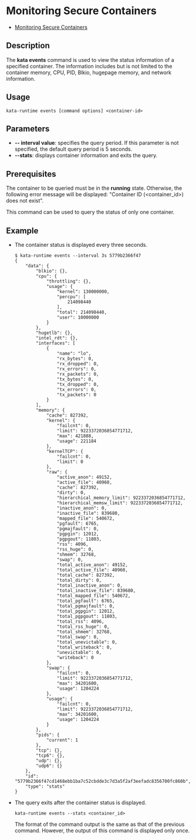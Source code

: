 # Monitoring Secure Containers

- [Monitoring Secure Containers](#monitoring-secure-containers)


## Description

The  **kata events**  command is used to view the status information of a specified container. The information includes but is not limited to the container memory, CPU, PID, Blkio, hugepage memory, and network information.

## Usage

```
kata-runtime events [command options] <container-id>
```

## Parameters

-   **-- interval value**: specifies the query period. If this parameter is not specified, the default query period is 5 seconds.
-   **--stats**: displays container information and exits the query.

## Prerequisites

The container to be queried must be in the  **running**  state. Otherwise, the following error message will be displayed: "Container ID \(<container\_id\>\) does not exist".

This command can be used to query the status of only one container.

## Example

-   The container status is displayed every three seconds.

    ```
    $ kata-runtime events --interval 3s 5779b2366f47
    {
        "data": {
            "blkio": {},
            "cpu": {
                "throttling": {},
                "usage": {
                    "kernel": 130000000,
                    "percpu": [
                        214098440
                    ],
                    "total": 214098440,
                    "user": 10000000
                }
            },
            "hugetlb": {},
            "intel_rdt": {},
            "interfaces": [
                {
                    "name": "lo",
                    "rx_bytes": 0,
                    "rx_dropped": 0,
                    "rx_errors": 0,
                    "rx_packets": 0,
                    "tx_bytes": 0,
                    "tx_dropped": 0,
                    "tx_errors": 0,
                    "tx_packets": 0
                }
            ],
            "memory": {
                "cache": 827392,
                "kernel": {
                    "failcnt": 0,
                    "limit": 9223372036854771712,
                    "max": 421888,
                    "usage": 221184
                },
                "kernelTCP": {
                    "failcnt": 0,
                    "limit": 0
                },
                "raw": {
                    "active_anon": 49152,
                    "active_file": 40960,
                    "cache": 827392,
                    "dirty": 0,
                    "hierarchical_memory_limit": 9223372036854771712,
                    "hierarchical_memsw_limit": 9223372036854771712,
                    "inactive_anon": 0,
                    "inactive_file": 839680,
                    "mapped_file": 540672,
                    "pgfault": 6765,
                    "pgmajfault": 0,
                    "pgpgin": 12012,
                    "pgpgout": 11803,
                    "rss": 4096,
                    "rss_huge": 0,
                    "shmem": 32768,
                    "swap": 0,
                    "total_active_anon": 49152,
                    "total_active_file": 40960,
                    "total_cache": 827392,
                    "total_dirty": 0,
                    "total_inactive_anon": 0,
                    "total_inactive_file": 839680,
                    "total_mapped_file": 540672,
                    "total_pgfault": 6765,
                    "total_pgmajfault": 0,
                    "total_pgpgin": 12012,
                    "total_pgpgout": 11803,
                    "total_rss": 4096,
                    "total_rss_huge": 0,
                    "total_shmem": 32768,
                    "total_swap": 0,
                    "total_unevictable": 0,
                    "total_writeback": 0,
                    "unevictable": 0,
                    "writeback": 0
                },
                "swap": {
                    "failcnt": 0,
                    "limit": 9223372036854771712,
                    "max": 34201600,
                    "usage": 1204224
                },
                "usage": {
                    "failcnt": 0,
                    "limit": 9223372036854771712,
                    "max": 34201600,
                    "usage": 1204224
                }
            },
            "pids": {
                "current": 1
            },
            "tcp": {},
            "tcp6": {},
            "udp": {},
            "udp6": {}
        },
        "id": "5779b2366f47cd1468ebb1ba7c52cbdde3c7d3a5f2af3eefadc8356700fc860b",
        "type": "stats"
    }
    ```


-   The query exits after the container status is displayed.

    ```
    kata-runtime events --stats <container_id>
    ```

    The format of the command output is the same as that of the previous command. However, the output of this command is displayed only once.



